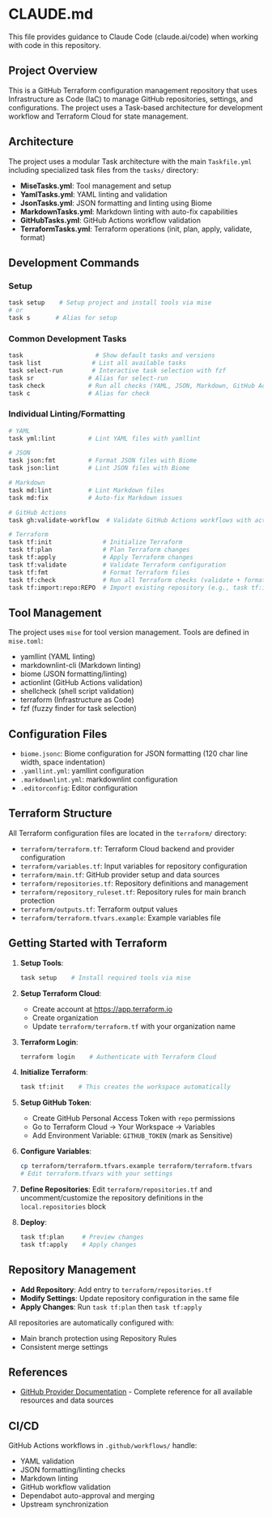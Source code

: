 # CLAUDE.md

This file provides guidance to Claude Code (claude.ai/code) when working with code in this repository.

## Project Overview

This is a GitHub Terraform configuration management repository that uses Infrastructure as Code (IaC) to manage GitHub repositories, settings, and configurations. The project uses a Task-based architecture for development workflow and Terraform Cloud for state management.

## Architecture

The project uses a modular Task architecture with the main `Taskfile.yml` including specialized task files from the `tasks/` directory:

- **MiseTasks.yml**: Tool management and setup
- **YamlTasks.yml**: YAML linting and validation
- **JsonTasks.yml**: JSON formatting and linting using Biome
- **MarkdownTasks.yml**: Markdown linting with auto-fix capabilities
- **GitHubTasks.yml**: GitHub Actions workflow validation
- **TerraformTasks.yml**: Terraform operations (init, plan, apply, validate, format)

## Development Commands

### Setup

```bash
task setup    # Setup project and install tools via mise
# or
task s       # Alias for setup
```

### Common Development Tasks

```bash
task                    # Show default tasks and versions
task list              # List all available tasks
task select-run        # Interactive task selection with fzf
task sr               # Alias for select-run
task check            # Run all checks (YAML, JSON, Markdown, GitHub Actions, Terraform)
task c                # Alias for check
```

### Individual Linting/Formatting

```bash
# YAML
task yml:lint         # Lint YAML files with yamllint

# JSON
task json:fmt         # Format JSON files with Biome
task json:lint        # Lint JSON files with Biome

# Markdown
task md:lint          # Lint Markdown files
task md:fix           # Auto-fix Markdown issues

# GitHub Actions
task gh:validate-workflow  # Validate GitHub Actions workflows with actionlint

# Terraform
task tf:init              # Initialize Terraform
task tf:plan              # Plan Terraform changes
task tf:apply             # Apply Terraform changes
task tf:validate          # Validate Terraform configuration
task tf:fmt               # Format Terraform files
task tf:check             # Run all Terraform checks (validate + format check)
task tf:import:repo:REPO  # Import existing repository (e.g., task tf:import:repo:my-repo)
```

## Tool Management

The project uses `mise` for tool version management. Tools are defined in `mise.toml`:

- yamllint (YAML linting)
- markdownlint-cli (Markdown linting)
- biome (JSON formatting/linting)
- actionlint (GitHub Actions validation)
- shellcheck (shell script validation)
- terraform (Infrastructure as Code)
- fzf (fuzzy finder for task selection)

## Configuration Files

- `biome.jsonc`: Biome configuration for JSON formatting (120 char line width, space indentation)
- `.yamllint.yml`: yamllint configuration
- `.markdownlint.yml`: markdownlint configuration
- `.editorconfig`: Editor configuration

## Terraform Structure

All Terraform configuration files are located in the `terraform/` directory:

- `terraform/terraform.tf`: Terraform Cloud backend and provider configuration
- `terraform/variables.tf`: Input variables for repository configuration
- `terraform/main.tf`: GitHub provider setup and data sources
- `terraform/repositories.tf`: Repository definitions and management
- `terraform/repository_ruleset.tf`: Repository rules for main branch protection
- `terraform/outputs.tf`: Terraform output values
- `terraform/terraform.tfvars.example`: Example variables file

## Getting Started with Terraform

1. **Setup Tools**:

   ```bash
   task setup    # Install required tools via mise
   ```

2. **Setup Terraform Cloud**:
   - Create account at <https://app.terraform.io>
   - Create organization
   - Update `terraform/terraform.tf` with your organization name

3. **Terraform Login**:

   ```bash
   terraform login    # Authenticate with Terraform Cloud
   ```

4. **Initialize Terraform**:

   ```bash
   task tf:init    # This creates the workspace automatically
   ```

5. **Setup GitHub Token**:
   - Create GitHub Personal Access Token with `repo` permissions
   - Go to Terraform Cloud → Your Workspace → Variables
   - Add Environment Variable: `GITHUB_TOKEN` (mark as Sensitive)

6. **Configure Variables**:

   ```bash
   cp terraform/terraform.tfvars.example terraform/terraform.tfvars
   # Edit terraform.tfvars with your settings
   ```

7. **Define Repositories**:
   Edit `terraform/repositories.tf` and uncomment/customize the repository definitions in the `local.repositories` block

8. **Deploy**:

   ```bash
   task tf:plan     # Preview changes
   task tf:apply    # Apply changes
   ```

## Repository Management

- **Add Repository**: Add entry to `terraform/repositories.tf`
- **Modify Settings**: Update repository configuration in the same file
- **Apply Changes**: Run `task tf:plan` then `task tf:apply`

All repositories are automatically configured with:

- Main branch protection using Repository Rules
- Consistent merge settings

## References

- [GitHub Provider Documentation](https://registry.terraform.io/providers/integrations/github/latest) - Complete reference for all available resources and data sources

## CI/CD

GitHub Actions workflows in `.github/workflows/` handle:

- YAML validation
- JSON formatting/linting checks
- Markdown linting
- GitHub workflow validation
- Dependabot auto-approval and merging
- Upstream synchronization
